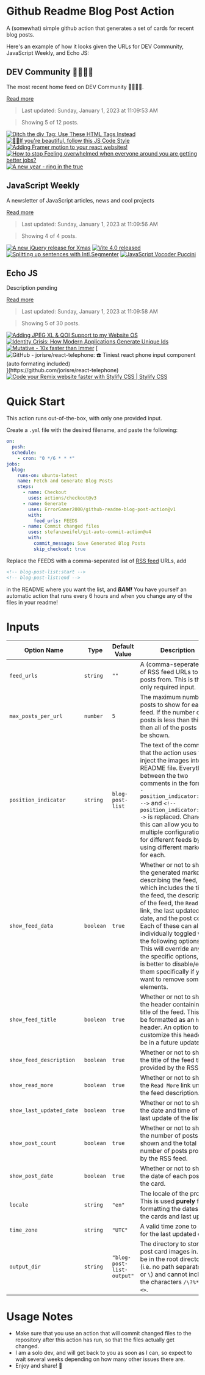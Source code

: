 # Github Readme Blog Post Action

A (somewhat) simple github action that generates a set of cards for recent blog posts.

Here's an example of how it looks given the URLs for DEV Community, JavaScript Weekly, and Echo JS:

<!-- post-list:start -->
## DEV Community 👩‍💻👨‍💻

The most recent home feed on DEV Community 👩‍💻👨‍💻.

[Read more](https://dev.to)
> Last updated: Sunday, January 1, 2023 at 11:09:53 AM

> Showing 5 of 12 posts.

[![Ditch the div Tag: Use These HTML Tags Instead](https://raw.githubusercontent.com/ErrorGamer2000/github-readme-blog-post-action/main/generated_files/DEV_Community_👩‍💻👨‍💻/Ditch_the_div_Tag__Use_These_HTML_Tags_Instead.svg)](https://dev.to/arafat4693/ditch-the-div-tag-use-these-tags-instead-2a3c)
[![💅🏻If you're beautiful, follow this JS Code Style](https://raw.githubusercontent.com/ErrorGamer2000/github-readme-blog-post-action/main/generated_files/DEV_Community_👩‍💻👨‍💻/💅🏻If_you're_beautiful__follow_this_JS_Code_Style.svg)](https://dev.to/pulkitsingh/if-youre-beautiful-follow-this-js-code-style-3m99)
[![Adding Framer motion to your react websites!](https://raw.githubusercontent.com/ErrorGamer2000/github-readme-blog-post-action/main/generated_files/DEV_Community_👩‍💻👨‍💻/Adding_Framer_motion_to_your_react_websites!.svg)](https://dev.to/darkxenium/adding-framer-motion-to-your-react-websites-9ln)
[![How to stop Feeling overwhelmed when everyone around you are getting better jobs?](https://raw.githubusercontent.com/ErrorGamer2000/github-readme-blog-post-action/main/generated_files/DEV_Community_👩‍💻👨‍💻/How_to_stop_Feeling_overwhelmed_when_everyone_around_you_are_getting_better_jobs_.svg)](https://dev.to/darkxenium/how-to-stop-feeling-overwhelmed-when-everyone-around-you-are-getting-better-jobs-4hle)
[![A new year - ring in the true](https://raw.githubusercontent.com/ErrorGamer2000/github-readme-blog-post-action/main/generated_files/DEV_Community_👩‍💻👨‍💻/A_new_year_-_ring_in_the_true.svg)](https://dev.to/robole/an-alternative-new-year-ring-in-the-true-1fk3)


## JavaScript Weekly

A newsletter of JavaScript articles, news and cool projects

[Read more](https://javascriptweekly.com/)
> Last updated: Sunday, January 1, 2023 at 11:09:56 AM

> Showing 4 of 4 posts.

[![A new jQuery release for Xmas](https://raw.githubusercontent.com/ErrorGamer2000/github-readme-blog-post-action/main/generated_files/JavaScript_Weekly/A_new_jQuery_release_for_Xmas.svg)](https://javascriptweekly.com/issues/619)
[![Vite 4.0 released](https://raw.githubusercontent.com/ErrorGamer2000/github-readme-blog-post-action/main/generated_files/JavaScript_Weekly/Vite_4.0_released.svg)](https://javascriptweekly.com/issues/618)
[![Splitting up sentences with Intl.Segmenter](https://raw.githubusercontent.com/ErrorGamer2000/github-readme-blog-post-action/main/generated_files/JavaScript_Weekly/Splitting_up_sentences_with_Intl.Segmenter.svg)](https://javascriptweekly.com/issues/617)
[![JavaScript Vocoder Puccini](https://raw.githubusercontent.com/ErrorGamer2000/github-readme-blog-post-action/main/generated_files/JavaScript_Weekly/JavaScript_Vocoder_Puccini.svg)](https://javascriptweekly.com/issues/616)


## Echo JS

Description pending

[Read more](
http://www.echojs.com
)
> Last updated: Sunday, January 1, 2023 at 11:09:58 AM

> Showing 5 of 30 posts.

[![Adding JPEG XL & QOI Support to my Website OS](https://raw.githubusercontent.com/ErrorGamer2000/github-readme-blog-post-action/main/generated_files/_Echo_JS_/Adding_JPEG_XL___QOI_Support_to_my_Website_OS.svg)](https://dev.to/dustinbrett/adding-jpeg-xl-qoi-support-to-my-website-os-3oni)
[![Identity Crisis: How Modern Applications Generate Unique Ids](https://raw.githubusercontent.com/ErrorGamer2000/github-readme-blog-post-action/main/generated_files/_Echo_JS_/Identity_Crisis__How_Modern_Applications_Generate_Unique_Ids.svg)](https://medium.com/javascript-scene/identity-crisis-how-modern-applications-generate-unique-ids-39562736f557)
[![Mutative - 10x faster than Immer](https://raw.githubusercontent.com/ErrorGamer2000/github-readme-blog-post-action/main/generated_files/_Echo_JS_/Mutative_-_10x_faster_than_Immer.svg)](https://dev.to/unadlib/mutative-10x-faster-than-immer-2060)
[![GitHub - jorisre/react-telephone: ☎️ Tiniest react phone input component (auto formating included)](https://raw.githubusercontent.com/ErrorGamer2000/github-readme-blog-post-action/main/generated_files/_Echo_JS_/GitHub_-_jorisre_react-telephone__☎️_Tiniest_react_phone_input_component_(auto_formating_included).svg)](https://github.com/jorisre/react-telephone)
[![Code your Remix website faster with Stylify CSS | Stylify CSS](https://raw.githubusercontent.com/ErrorGamer2000/github-readme-blog-post-action/main/generated_files/_Echo_JS_/Code_your_Remix_website_faster_with_Stylify_CSS___Stylify_CSS.svg)](https://stylifycss.com/blog/code-your-remix-website-faster-with-stylify-css)


<!-- post-list:end -->

# Quick Start

This action runs out-of-the-box, with only one provided input.

Create a `.yml` file with the desired filename, and paste the following:

```yml
on:
  push:
  schedule:
    - cron: "0 */6 * * *"
jobs:
  blog:
    runs-on: ubuntu-latest
    name: Fetch and Generate Blog Posts
    steps:
      - name: Checkout
        uses: actions/checkout@v3
      - name: Generate
        uses: ErrorGamer2000/github-readme-blog-post-action@v1
        with:
          feed_urls: FEEDS
      - name: Commit changed files
        uses: stefanzweifel/git-auto-commit-action@v4
        with:
          commit_message: Save Generated Blog Posts
          skip_checkout: true
```

Replace the FEEDS with a comma-seperated list of [RSS feed](https://rss.com/blog/how-do-rss-feeds-work/) URLs, add

```md
<!-- blog-post-list:start -->
<!-- blog-post-list:end -->
```

in the README where you want the list, and **_BAM!_** You have yourself an automatic action that runs every 6 hours and when you change any of the files in your readme!

# Inputs

<table>
  <thead>
    <tr>
      <th>Option Name</th>
      <th>Type</th>
      <th>Default Value</th>
      <th>Description</th>
    </tr>
  </thead>
  <tbody>
    <tr>
      <td><code>feed_urls</code></td>
      <td><code>string</code></td>
      <td><code>""</code></td>
      <td>A (comma-seperated) list of RSS feed URLs to load posts from. This is the only required input.</td>
    </tr>
    <tr>
      <td><code>max_posts_per_url</code></td>
      <td><code>number</code></td>
      <td><code>5</code></td>
      <td>The maximum number of posts to show for each feed. If the number of posts is less than this, then all of the posts will be shown.</td>
    </tr>
    <tr>
      <td><code>position_indicator</code></td>
      <td><code>string</code></td>
      <td><code>blog-post-list</code></td>
      <td>The text of the comments that the action uses to inject the images into the README file. Everything between the two comments in the form <code>&lt;!-- position_indicator:start --&gt;</code> and <code>&lt;!-- position_indicator:end --&gt;</code> is replaced. Changing this can allow you to use multiple configurations for different feeds by using different markers for each.</td>
    </tr>
    <tr>
      <td><code>show_feed_data</code></td>
      <td><code>boolean</code></td>
      <td><code>true</code></td>
      <td>Whether or not to show the generated markdown describing the feed, which includes the title of the feed, the description of the feed, the <code>Read More</code> link, the last updated date, and the post count. Each of these can also be individually toggled with the following options. This will override any of the specific options, so it is better to disable/enable them specifically if you want to remove some elements.</td>
    </tr>
    <tr>
      <td><code>show_feed_title</code></td>
      <td><code>boolean</code></td>
      <td><code>true</code></td>
      <td>Whether or not to show the header containing the title of the feed. This will be formatted as an <code>h2</code> header. An option to customize this header will be in a future update.</td>
    </tr>
    <tr>
      <td><code>show_feed_description</code></td>
      <td><code>boolean</code></td>
      <td><code>true</code></td>
      <td>Whether or not to show the title of the feed that is provided by the RSS feed.</td>
    </tr>
    <tr>
      <td><code>show_read_more</code></td>
      <td><code>boolean</code></td>
      <td><code>true</code></td>
      <td>Whether or not to show the <code>Read More</code> link under the feed description.</td>
    </tr>
    <tr>
      <td><code>show_last_updated_date</code></td>
      <td><code>boolean</code></td>
      <td><code>true</code></td>
      <td>Whether or not to show the date and time of the last update of the list.</td>
    </tr>
    <tr>
      <td><code>show_post_count</code></td>
      <td><code>boolean</code></td>
      <td><code>true</code></td>
      <td>Whether or not to show the number of posts shown and the total number of posts provided by the RSS feed.</td>
    </tr>
    <tr>
      <td><code>show_post_date</code></td>
      <td><code>boolean</code></td>
      <td><code>true</code></td>
      <td>Whether or not to show the date of each post on the card.</td>
    </tr>
    <tr>
      <td><code>locale</code></td>
      <td><code>string</code></td>
      <td><code>"en"</code></td>
      <td>The locale of the project. This is used <strong>purely</strong> for formatting the dates of the cards and last update.</td>
    </tr>
    <tr>
      <td><code>time_zone</code></td>
      <td><code>string</code></td>
      <td><code>"UTC"</code></td>
      <td>A valid time zone to use for the last updated date.</td>
    </tr>
    <tr>
      <td><code>output_dir</code></td>
      <td><code>string</code></td>
      <td><code>"blog-post-list-output"</code></td>
      <td>The directory to store the post card images in. Must be in the root directory (i.e. no path separators <code>/</code> or <code>\</code>) and cannot include the characters <code>/\?%*:|"&lt;&gt;</code>.</td>
    </tr>
<!--
    <tr>
      <td><code></code></td>
      <td><cde></cde></td>
      <td><code></code></td>
      <td></td>
    </tr>
-->
  </tbody>
</table>

# Usage Notes

- Make sure that you use an action that will commit changed files to the repository after this action has run, so that the files actually get changed.
- I am a solo dev, and will get back to you as soon as I can, so expect to wait several weeks depending on how many other issues there are.
- Enjoy and share! 🤗
